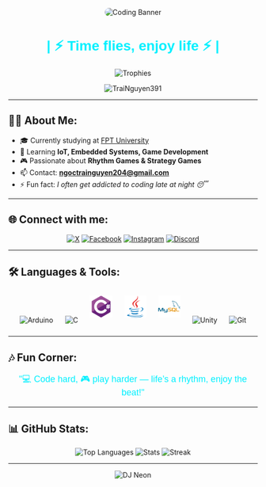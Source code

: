 <!-- Banner -->
<p align="center">
  <img src="https://github.com/user-attachments/assets/7ea88ae1-4def-4a0f-8c98-d1022b670fe2" alt="Coding Banner" width="100%" style="max-height: 300px; object-fit: cover; border-radius: 12px;" />
</p>

<!-- Title -->
<h1 align="center" style="font-family: Orbitron, sans-serif; color:#00f0ff;">| ⚡ Time flies, enjoy life ⚡ |</h1>

<!-- Trophies -->
<p align="center">
  <img src="https://github-profile-trophy.vercel.app/?username=TraiNguyen391&theme=radical&margin-w=10&margin-h=10" alt="Trophies" />
</p>

<!-- Profile Views -->
<p align="center">
  <img src="https://komarev.com/ghpvc/?username=TraiNguyen391&label=Profile%20views&color=00f0ff&style=flat-square" alt="TraiNguyen391" />
</p>

---

## 👨‍💻 About Me:

- 🎓 Currently studying at [FPT University](https://daihoc.fpt.edu.vn/)  
- 🌱 Learning **IoT, Embedded Systems, Game Development**  
- 🎮 Passionate about **Rhythm Games & Strategy Games**  
- 📫 Contact: **ngoctrainguyen204@gmail.com**  
- ⚡ Fun fact: *I often get addicted to coding late at night 😴*  

---

## 🌐 Connect with me:
<p align="center">
  <a href="https://x.com/VikorizDekoil" target="blank"><img src="https://upload.wikimedia.org/wikipedia/commons/b/b7/X_logo.jpg" alt="X" height="30" /></a>
  <a href="https://www.facebook.com/sabervmv.cool.3" target="blank"><img src="https://upload.wikimedia.org/wikipedia/commons/0/05/Facebook_Logo_%282019%29.png" alt="Facebook" height="30" /></a>
  <a href="https://www.instagram.com/resonance391?igsh=aTdvcGdjankybmR2" target="blank"><img src="https://raw.githubusercontent.com/rahuldkjain/github-profile-readme-generator/master/src/images/icons/Social/instagram.svg" alt="Instagram" height="30" /></a>
  <a href="http://discordapp.com/users/681832037073944616" target="blank"><img src="https://static.vecteezy.com/system/resources/previews/023/741/082/non_2x/discord-logo-icon-social-media-icon-free-png.png" alt="Discord" height="30" /></a>
</p>

---

## 🛠️ Languages & Tools:
<p align="center">
  <img src="https://cdn.worldvectorlogo.com/logos/arduino-1.svg" alt="Arduino" width="45" style="margin: 10px;" />
  <img src="https://upload.wikimedia.org/wikipedia/commons/1/18/C_Programming_Language.svg" alt="C" width="45" style="margin: 10px;" />
  <img src="https://raw.githubusercontent.com/devicons/devicon/master/icons/csharp/csharp-original.svg" alt="C#" width="45" style="margin: 10px;" />
  <img src="https://raw.githubusercontent.com/devicons/devicon/master/icons/java/java-original.svg" alt="Java" width="45" style="margin: 10px;" />
  <img src="https://raw.githubusercontent.com/devicons/devicon/master/icons/mysql/mysql-original-wordmark.svg" alt="MySQL" width="45" style="margin: 10px;" />
  <img src="https://cdn-icons-png.flaticon.com/512/5969/5969347.png" alt="Unity" width="45" style="margin: 10px;" />
  <img src="https://www.vectorlogo.zone/logos/git-scm/git-scm-icon.svg" alt="Git" width="45" style="margin: 10px;" />
</p>

---

## 🎶 Fun Corner:
<p align="center" style="font-family: Orbitron, sans-serif; color:#00f0ff; font-size: 18px;">
  "💻 Code hard, 🎮 play harder — life’s a rhythm, enjoy the beat!"
</p>

---

## 📊 GitHub Stats:
<div align="center">
  <img src="https://github-readme-stats.vercel.app/api/top-langs?username=TraiNguyen391&theme=neon&show_icons=true&locale=en&layout=compact&border_radius=12" alt="Top Languages" height="160"/>
  <img src="https://github-readme-stats.vercel.app/api?username=TraiNguyen391&theme=neon&show_icons=true&locale=en&border_radius=12" alt="Stats" height="160"/>
  <img src="https://github-readme-streak-stats.herokuapp.com/?user=TraiNguyen391&theme=neon&border_radius=12" alt="Streak" />
</div>

---

<p align="center">
  <img src="https://media.giphy.com/media/26xBKqeFFIhSfq4di/giphy.gif" width="600" alt="DJ Neon" />
</p>


